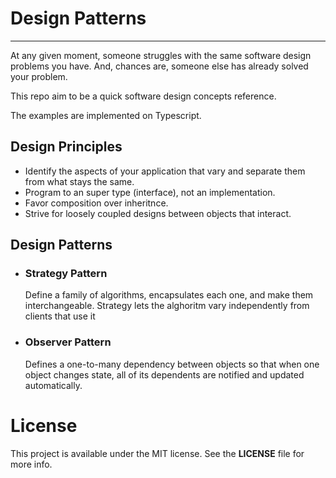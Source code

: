 # Design Patterns 
-----

At any given moment, someone struggles with the same software design problems you have. 
And, chances are, someone else has already solved your problem.

This repo aim to be a quick software design concepts reference.

The examples are implemented on Typescript.

## Design Principles

- Identify the aspects of your application that vary and separate them  from what stays the same.
- Program to an super type (interface), not an implementation.
- Favor composition over inheritnce.
- Strive for loosely coupled designs between objects that interact.

## Design Patterns

- ### __Strategy Pattern__
  Define a family of algorithms, encapsulates each one, and make them interchangeable. 
  Strategy  lets the alghoritm vary independently from clients that use it

- ### __Observer Pattern__
  Defines a one-to-many dependency between objects so that when one object changes state, all of its dependents are notified and updated automatically.

# License

This project is available under the MIT license. See the __LICENSE__ file for more info.